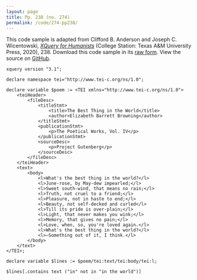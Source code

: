```yaml
---
layout: page
title: Pp. 238 (no. 274)
permalink: /code/274-pp238/
---
```


This code sample is adapted from Clifford B. Anderson and Joseph C. Wicentowski, 
[_XQuery for Humanists_](/) (College Station: Texas A&M University Press, 2020), 238. 
Download this code sample in its [raw form](/code/274-pp238/274-pp238.xq).
View the source on [GitHub](https://github.com/coding4humanists/xquery4humanists/blob/master/code/274-pp238/274-pp238.xq).

```xquery
xquery version "3.1";

declare namespace tei="http://www.tei-c.org/ns/1.0";

declare variable $poem := <TEI xmlns="http://www.tei-c.org/ns/1.0">
    <teiHeader>
        <fileDesc>
            <titleStmt>
                <title>The Best Thing in the World</title>
                <author>Elizabeth Barrett Browning</author>
            </titleStmt>
            <publicationStmt>
                <p>The Poetical Works, Vol. IV</p>
            </publicationStmt>
            <sourceDesc>
                <p>Project Gutenberg</p>
            </sourceDesc>
        </fileDesc>
    </teiHeader>
    <text>
        <body>
            <l>What's the best thing in the world?</l>
            <l>June-rose, by May-dew impearled;</l>
            <l>Sweet south-wind, that means no rain;</l>
            <l>Truth, not cruel to a friend;</l>
            <l>Pleasure, not in haste to end;</l>
            <l>Beauty, not self-decked and curled</l>
            <l>Till its pride is over-plain;</l>
            <l>Light, that never makes you wink;</l>
            <l>Memory, that gives no pain;</l>
            <l>Love, when, so, you're loved again.</l>
            <l>What's the best thing in the world?</l>
            <l>—Something out of it, I think.</l>
        </body>
    </text>
</TEI>;

declare variable $lines := $poem/tei:text/tei:body/tei:l;

$lines[.contains text ("in" not in "in the world")]
```  
